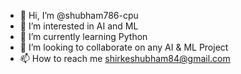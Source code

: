 - 👋 Hi, I’m @shubham786-cpu
- 👀 I’m interested in AI and ML
- 🌱 I’m currently learning Python 
- 💞️ I’m looking to collaborate on any AI & ML Project
- 📫 How to reach me shirkeshubham84@gmail.com

<!---
shubham786-cpu/shubham786-cpu is a ✨ special ✨ repository because its `README.md` (this file) appears on your GitHub profile.
You can click the Preview link to take a look at your changes.
--->
